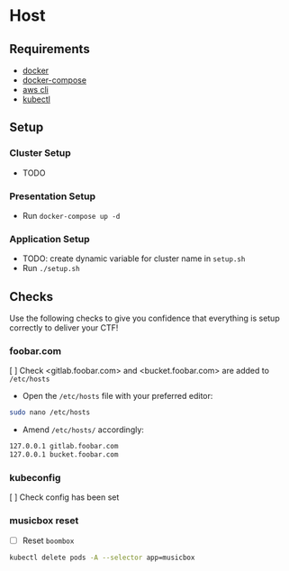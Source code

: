 # Host

## Requirements

- [docker](https://docs.docker.com/get-docker/)
- [docker-compose](https://docs.docker.com/compose/install/)
- [aws cli](https://docs.aws.amazon.com/cli/latest/userguide/getting-started-install.html)
- [kubectl](https://kubernetes.io/docs/tasks/tools/#kubectl)

## Setup

### Cluster Setup

- TODO

### Presentation Setup

- Run `docker-compose up -d`

### Application Setup

- TODO: create dynamic variable for cluster name in `setup.sh`
- Run `./setup.sh`

## Checks

Use the following checks to give you confidence that everything is setup correctly to deliver your CTF!

### foobar.com

[ ] Check <gitlab.foobar.com> and <bucket.foobar.com> are added to `/etc/hosts`

- Open the `/etc/hosts` file with your preferred editor:

```sh
sudo nano /etc/hosts
```

- Amend `/etc/hosts/` accordingly:

```txt
127.0.0.1 gitlab.foobar.com
127.0.0.1 bucket.foobar.com
```

### kubeconfig

[ ] Check config has been set

### musicbox reset

- [ ] Reset `boombox`

```sh
kubectl delete pods -A --selector app=musicbox
```
